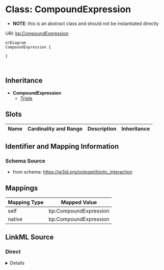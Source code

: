

# Class: CompoundExpression


* __NOTE__: this is an abstract class and should not be instantiated directly


URI: [bp:CompoundExpression](http://w3id.org/ontogpt/biotic-interaction-templateCompoundExpression)



```mermaid
erDiagram
CompoundExpression {

}



```




## Inheritance
* **CompoundExpression**
    * [Triple](Triple.md)



## Slots

| Name | Cardinality and Range | Description | Inheritance |
| ---  | --- | --- | --- |









## Identifier and Mapping Information







### Schema Source


* from schema: https://w3id.org/ontogpt/biotic_interaction




## Mappings

| Mapping Type | Mapped Value |
| ---  | ---  |
| self | bp:CompoundExpression |
| native | bp:CompoundExpression |







## LinkML Source

<!-- TODO: investigate https://stackoverflow.com/questions/37606292/how-to-create-tabbed-code-blocks-in-mkdocs-or-sphinx -->

### Direct

<details>
```yaml
name: CompoundExpression
from_schema: https://w3id.org/ontogpt/biotic_interaction
abstract: true

```
</details>

### Induced

<details>
```yaml
name: CompoundExpression
from_schema: https://w3id.org/ontogpt/biotic_interaction
abstract: true

```
</details>